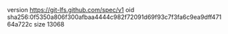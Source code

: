 version https://git-lfs.github.com/spec/v1
oid sha256:0f5350a806f300afbaa4444c982f72091d69f93c7f3fa6c9ea9dff47164a722c
size 13068
